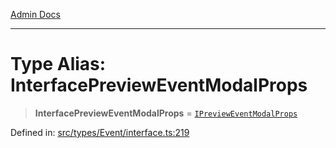 [Admin Docs](/)

***

# Type Alias: InterfacePreviewEventModalProps

> **InterfacePreviewEventModalProps** = [`IPreviewEventModalProps`](../interfaces/IPreviewEventModalProps.md)

Defined in: [src/types/Event/interface.ts:219](https://github.com/PalisadoesFoundation/talawa-admin/blob/main/src/types/Event/interface.ts#L219)
